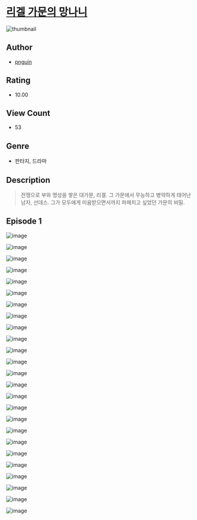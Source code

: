 # [리겔 가문의 망나니](https://comic.naver.com/challenge/list?titleId=810917)
![thumbnail](https://image-comic.pstatic.net/user_contents_data/challenge_comic/2023/05/25/255786/upload_3905241423204017715_480x623.jpeg)

## Author
- [pnguin](https://comic.naver.com/artistTitle?id=255786)

## Rating
- 10.00

## View Count
- 53

## Genre
- 판타지, 드라마

## Description
> 전쟁으로 부와 명성을 쌓은 대가문, 리겔. 그 가문에서 무능하고 병약하게 태어난 남자, 선데스. 그가 모두에게 미움받으면서까지 파헤치고 싶었던 가문의 비밀.


## Episode 1
![image](https://image-comic.pstatic.net/user_contents_data/challenge_comic/2023/05/25/255786/upload_7305456728113493555.jpeg)

![image](https://image-comic.pstatic.net/user_contents_data/challenge_comic/2023/05/25/255786/upload_3559363454892717369.jpeg)

![image](https://image-comic.pstatic.net/user_contents_data/challenge_comic/2023/05/25/255786/upload_7076901469503632689.jpeg)

![image](https://image-comic.pstatic.net/user_contents_data/challenge_comic/2023/05/25/255786/upload_4121409609789485363.jpeg)

![image](https://image-comic.pstatic.net/user_contents_data/challenge_comic/2023/05/25/255786/upload_7365185533487900215.jpeg)

![image](https://image-comic.pstatic.net/user_contents_data/challenge_comic/2023/05/25/255786/upload_3689917271648921145.jpeg)

![image](https://image-comic.pstatic.net/user_contents_data/challenge_comic/2023/05/25/255786/upload_3486130487988675939.jpeg)

![image](https://image-comic.pstatic.net/user_contents_data/challenge_comic/2023/05/25/255786/upload_3762819269128511801.jpeg)

![image](https://image-comic.pstatic.net/user_contents_data/challenge_comic/2023/05/25/255786/upload_3905523818128618553.jpeg)

![image](https://image-comic.pstatic.net/user_contents_data/challenge_comic/2023/05/25/255786/upload_3834083036504339809.jpeg)

![image](https://image-comic.pstatic.net/user_contents_data/challenge_comic/2023/05/25/255786/upload_3473460806109508145.jpeg)

![image](https://image-comic.pstatic.net/user_contents_data/challenge_comic/2023/05/25/255786/upload_3702865132740948581.jpeg)

![image](https://image-comic.pstatic.net/user_contents_data/challenge_comic/2023/05/25/255786/upload_4063481856772890980.jpeg)

![image](https://image-comic.pstatic.net/user_contents_data/challenge_comic/2023/05/25/255786/upload_3846745206491997752.jpeg)

![image](https://image-comic.pstatic.net/user_contents_data/challenge_comic/2023/05/25/255786/upload_3690472730390705764.jpeg)

![image](https://image-comic.pstatic.net/user_contents_data/challenge_comic/2023/05/25/255786/upload_7005742176364869221.jpeg)

![image](https://image-comic.pstatic.net/user_contents_data/challenge_comic/2023/05/25/255786/upload_7162466367024803893.jpeg)

![image](https://image-comic.pstatic.net/user_contents_data/challenge_comic/2023/05/25/255786/upload_3919366665274471736.jpeg)

![image](https://image-comic.pstatic.net/user_contents_data/challenge_comic/2023/05/25/255786/upload_7149524027734189668.jpeg)

![image](https://image-comic.pstatic.net/user_contents_data/challenge_comic/2023/05/25/255786/upload_4135202081951802723.jpeg)

![image](https://image-comic.pstatic.net/user_contents_data/challenge_comic/2023/05/25/255786/upload_4062867411017478966.jpeg)

![image](https://image-comic.pstatic.net/user_contents_data/challenge_comic/2023/05/25/255786/upload_7004844983449838642.jpeg)

![image](https://image-comic.pstatic.net/user_contents_data/challenge_comic/2023/05/25/255786/upload_7149575885219377970.jpeg)

![image](https://image-comic.pstatic.net/user_contents_data/challenge_comic/2023/05/25/255786/upload_7219327593709397347.jpeg)

![image](https://image-comic.pstatic.net/user_contents_data/challenge_comic/2023/05/25/255786/upload_3919088480279541810.jpeg)
